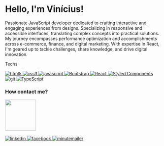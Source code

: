 <h1>Hello, I'm Vinícius!</h1>

<p>Passionate JavaScript developer dedicated to crafting interactive and engaging experiences from designs. Specializing in responsive and accessible interfaces, translating complex concepts into practical solutions. My journey encompasses performance optimization and accomplishments across e-commerce, finance, and digital marketing. With expertise in React, I'm geared up to tackle challenges, share knowledge, and drive digital innovation.</p>

Techs

<p>
  <a target="_blank" href="https://developer.mozilla.org/pt-BR/docs/Web/HTML/HTML5">
    <img alt="html5" src="https://img.shields.io/badge/-HTML5-E34F26?style=flat-square&logo=html5&logoColor=white" />
  </a>
   <a href="https://developer.mozilla.org/pt-BR/docs/Archive/CSS3">
    <img alt="css3" src="https://img.shields.io/badge/-CSS3-1572B6?style=flat-square&logo=css3&logoColor=white" />
  </a>
  <a target="_blank" href="https://developer.mozilla.org/pt-BR/docs/Aprender/JavaScript">
    <img alt="javascript" src="https://img.shields.io/badge/-Javascript-F7DF1E?style=flat-square&logo=javascript&logoColor=white" />
  </a>
  <a target="_blank" href="https://getbootstrap.com/">
    <img alt="Bootstrap" src="https://img.shields.io/badge/-Bootstrap-563D7C?style=flat-square&logo=bootstrap&logoColor=white" />
  </a>
  <a target="_blank" href="https://pt-br.reactjs.org/">
    <img alt="React" src="https://img.shields.io/badge/-React-45b8d8?style=flat-square&logo=react&logoColor=white" />
  </a>
  <a target="_blank" href="https://styled-components.com/">
    <img alt="Styled Components" src="https://img.shields.io/badge/-Styled_Components-db7092?style=flat-square&logo=styled-components&logoColor=white" />
  </a>
  <a target="_blank" href="https://git-scm.com/">
    <img alt="git" src="https://img.shields.io/badge/-Git-F05032?style=flat-square&logo=git&logoColor=white" />
  </a>
  <a target="_blank" href="https://www.typescriptlang.org/">
    <img alt="TypeScript" src="https://img.shields.io/badge/-TypeScript-007ACC?style=flat-square&logo=typescript&logoColor=white" />
  </a>
</p>

### How contact me?
<div>
  <img src="https://thumbs.gfycat.com/AccurateUnfinishedBergerpicard-max-1mb.gif" width="100"/>
</div>
<br>
<a target="_blank" href="https://www.linkedin.com/in/vinicius-assis">
    <img alt="linkedin" src="https://img.shields.io/badge/-/vinicius--assis-2C8EBB?style=flat-square&logo=linkedin&logoColor=white" />
</a>

<a target="_blank" href="https://www.facebook.com/vinicius.assiis">
    <img alt="facebook" src="https://img.shields.io/badge/-/vinicius--assis-2C8EBB?style=flat-square&logo=facebook&logoColor=white" />
</a>
<a target="_blank" href="mailto:viniciusassis.dev@hotmail.com">
    <img alt="minutemailer" src="https://img.shields.io/badge/-/vinicius--assis-2C8EBB?style=flat-square&logo=minutemailer&logoColor=white" />
</a>
